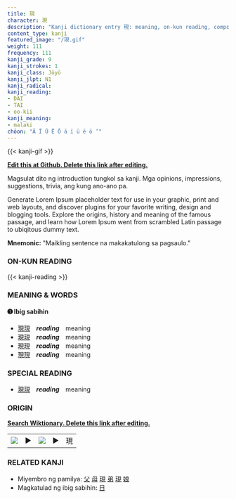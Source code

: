 ```yaml
---
title: 現
character: 現
description: "Kanji dictionary entry 現: meaning, on-kun reading, compounds, origin, related kanji"
content_type: kanji
featured_image: "/現.gif"
weight: 111
frequency: 111
kanji_grade: 9
kanji_strokes: 1
kanji_class: Jōyō
kanji_jlpt: N1
kanji_radical: 
kanji_reading: 
- DAI
- TAI
- oo-kii
kanji_meaning:
- malaki
chōon: "Ā Ī Ū Ē Ō ā ī ū ē ō ’"
---
```

[//]: # (Don't edit the line below. Kanji animated GIF code is automatically generated.)
{{< kanji-gif >}}

[//]: # (Edit below this line.)

**[Edit this at Github. Delete this link after editing.](https://github.com/tim0g/tim/tree/main/content/kanji/現/index.md)**

Magsulat dito ng introduction tungkol sa kanji. Mga opinions, impressions, suggestions, trivia, ang kung ano-ano pa.

Generate Lorem Ipsum placeholder text for use in your graphic, print and web layouts, and discover plugins for your favorite writing, design and blogging tools. Explore the origins, history and meaning of the famous passage, and learn how Lorem Ipsum went from scrambled Latin passage to ubiqitous dummy text.
 
**Mnemonic:** "Maikling sentence na makakatulong sa pagsaulo."

### ON-KUN READING

[//]: # (Don't edit the line below. ON-KUN READING code is automatically generated.)
{{< kanji-reading >}}

### MEANING & WORDS

#### ➊ **Ibig sabihin**
  - [現](../現)[現](../現)　***reading***　meaning
  - [現](../現)[現](../現)　***reading***　meaning
  - [現](../現)[現](../現)　***reading***　meaning
  - [現](../現)[現](../現)　***reading***　meaning

### SPECIAL READING
  - [現](../現)[現](../現)　***reading***　meaning

### ORIGIN

**[Search Wiktionary. Delete this link after editing.](https://wiktionary.org/wiki/現)**
<table class="kanji-table"><tr><td>
<img src="60px-現-bronze.svg.png">
</td><td>▶</td><td>
<img src="60px-現-oracle.svg.png">
</td><td>▶</td>
<td class="kanji-origin">現</td>
</tr></table>

### RELATED KANJI
- Miyembro ng pamilya: [父](../父) [母](../母) [現](../現) [弟](../弟) [現](../現) [娘](../娘)
- Magkatulad ng ibig sabihin: [日](../日)
